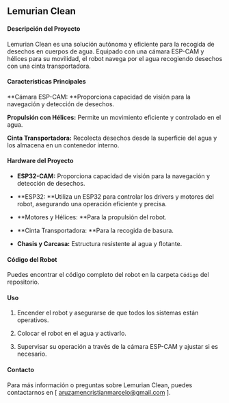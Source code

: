 ## Lemurian Clean

#### Descripción del Proyecto

Lemurian Clean es una solución autónoma y eficiente para la recogida de desechos en cuerpos de agua. Equipado con una cámara ESP-CAM y hélices para su movilidad, el robot navega por el agua recogiendo desechos con una cinta transportadora.

#### Características Principales

**Cámara ESP-CAM: **Proporciona capacidad de visión para la navegación y detección de desechos.

**Propulsión con Hélices:** Permite un movimiento eficiente y controlado en el agua.

**Cinta Transportadora:** Recolecta desechos desde la superficie del agua y los almacena en un contenedor interno.

#### Hardware del Proyecto

-  **ESP32-CAM:** Proporciona capacidad de visión para la navegación y detección de desechos.

-  **ESP32: **Utiliza un ESP32 para controlar los drivers y motores del robot, asegurando una operación eficiente y precisa.

-  **Motores y Hélices: **Para la propulsión del robot.

- **Cinta Transportadora: **Para la recogida de basura.

- **Chasis y Carcasa:** Estructura resistente al agua y flotante.

#### Código del Robot
Puedes encontrar el código completo del robot en la carpeta `Código` del repositorio.

#### Uso
1. Encender el robot y asegurarse de que todos los sistemas están operativos.

3. Colocar el robot en el agua y activarlo.

5. Supervisar su operación a través de la cámara ESP-CAM y ajustar si es necesario.

#### Contacto
Para más información o preguntas sobre Lemurian Clean, puedes contactarnos en [ aruzamencristianmarcelo@gmail.com ].
